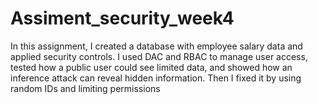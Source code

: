 # Assiment_security_week4
In this assignment, I created a database with employee salary data and applied security controls. I used DAC and RBAC to manage user access, tested how a public user could see limited data, and showed how an inference attack can reveal hidden information. Then I fixed it by using random IDs and limiting permissions
